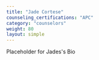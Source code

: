 ```yaml
---
title: "Jade Cortese"
counseling_certifications: "APC"
category: "counselors"
weight: 80
layout: simple
---
```


Placeholder for Jades's Bio
